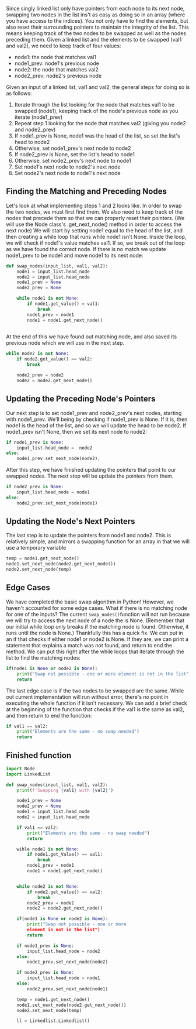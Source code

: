 Since singly linked list only have pointers from each node to its next node, swapping two nodes in the list ins't as easy as doing so in an array (where you have access to the indices). You not only have to find the elements, but also reset their surrounding pointers to maintain the integrity of the list. This means keeping track of the two nodes to be swapped as well as the nodes preceding them.
Given a linked list and the elements to be swapped (val1 and val2), we need to keep track of four values:
- node1: the node that matches val1
- node1_prev: node1's previous node
- node2: the node that matches val2
- node2_prev: node2's previous node

Given an input of a linked list, val1 and val2, the general steps for doing so is as follows:
1. Iterate through the list looking for the node that matches val1 to be swapped (node1), keeping track of the node's previous node as you iterate (node1_prev)
2. Repeat step 1 looking for the node that matches val2 (giving you node2 and node2_prev)
3. If node1_prev is None, node1 was the head of the list, so set the list's head to node2
4. Otherwise, set node1_prev's next node to node2
5. If node2_prev is None, set the list's head to node1
6. Otherwise, set node2_prev's next node to node1
7. Set node1's next node to node2's next node
8. Set node2's next node to node1's next node

## Finding the Matching and Preceding Nodes

Let's look at what implementing steps 1 and 2 looks like. In order to swap the two nodes, we must first find them. We also need to keep track of the nodes that precede them so that we can properly reset their pointers. (We will use the Node class's .get_next_node() method in order to access the next node)
We will start by setting node1 equal to the head of the list, and then creating a while loop that runs while node1 isn't None. Inside the loop, we will check if node1's value matches val1. If so, we break out of the loop as we have found the correct node. If there is no match we update node1_prev to be node1 and move node1 to its next node:
```Python
def swap_nodes(input_list, val1, val2):
	node1 = input_list.head_node
	node2 = input_list.head_node
	node1_prev = None
	node2_prev = None

	while node1 is not None:
		if node1.get_value() = val1:
			break
		node1_prev = node1
		node1 = node1.get_next_node()
		
```
At the end of this we have found out matching node, and also saved its previous node which we will use in the next step.

```Python
while node2 is not None:
	if node2.get_value() == val2:
		break

	node2_prev = node2
	node2 = node2.get_next_node()
```
## Updating the Preceding Node's Pointers

Our next step is to set node1_prev and node2_prev's next nodes, starting with node1_prev. We'll being by checking if node1_prev is None. If it is, then node1 is the head of the list, and so we will update the head to be node2. If node1_prev isn't None, then we set its next node to node2:

```Python
if node1_prev is None:
	input_list.head_node =  node2
else:
	node1_prev.set_next_node(node2);
```

After this step, we have finished updating the pointers that point to our swapped nodes. The next step will be update the pointers from them.

```Python
if node2_prev is None:
	input_list.head_node = node1
else:
	node2_prev.set_next_node(node1)
```

## Updating the Node's Next Pointers

The last step is to update the pointers from node1 and node2. This is relatively simple, and mirrors a swapping function for an array in that we will use a temporary variable

```Python
temp = node1.get_next_node()
node1.set_next_node(node2.get_next_node())
node2.set_next_node(temp)
```

## Edge Cases
We have completed the basic swap algorithm in Python! However, we haven't accounted for some edge cases. What if there is no matching node for one of the inputs? The current `swap_nodes()`function will not run because we will try to access the next node of a node the is None. (Remember that our initial while loop only breaks if the matching node is found. Otherwise, it runs until the node is None.)
Thankfully this has a quick fix. We can put in an if that checks if either node1 or node2 is None. If they are, we can print a statement that explains a match was not found, and return to end the method. We can put this right after the while loops that iterate through the list to find the matching nodes:
```Python
if(node1 is None or node2 is None):
	print("Swap not possible - one or more element is not in the list")
	return
```
The last edge case is if the two nodes to be swapped are the same. While out current implementation will run without error, there's no point in executing the whole function if it isn't necessary. We can add a brief check at the beginning of the function that checks if the val1 is the same as val2, and then return to end the function:
```Python
if val1 == val2:
	print("Elements are the same - no swap needed")
	return
```

## Finished function

```Python
import Node
import LinkedList

def swap_nodes(input_list, val1, val2):
	print(f'Swapping {val1} with {val2}')

	node1_prev = None
	node2_prev = None
	node1 = input_list.head_node
	node2 = input_list.head_node

	if val1 == val2:
		print("Elements are the same - no swap needed")
		return

	wihle node1 is not None:
		if node1.get_Value() == val1:
			break
		node1_prev = node1
		node1 = node1.get_next_node()


	while node2 is not None:
		if node2.get_value() == val2:
			break
		node2_prev = node2
		node2 = node2.get_next_node()

	if(node1 is None or node2 is None):
		print("Swap not possible - one or more
		element is not in the list")
		return

	if node1_prev is None:
		input_list.head_node = node2
	else:
		node1_prev.set_next_node(node2)

	if node2_prev is None:
		input_list.head_node = node1
	else:
		node2_prev.set_next_node(node1)

	temp = node1.get_next_node()
	node1.set_next_node(node2.get_next_node())
	node2.set_next_node(temp)

	ll = Linkedlist.Linkedlist()
	
```